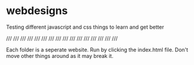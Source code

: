 # webdesigns

Testing different javascript and css things to learn and get better

/// /// /// /// /// /// /// /// /// /// /// /// /// /// /// ///

Each folder is a seperate website. Run by clicking the index.html file. Don't move other things around as it may break it.

